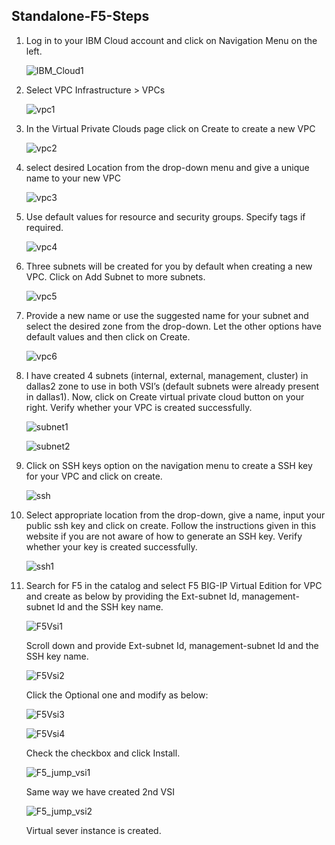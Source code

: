 ## Standalone-F5-Steps

1.	Log in to your IBM Cloud account and click on Navigation Menu on the left.

    ![IBM_Cloud1](images/HA-Standalone/IBM_Cloud1.png)
	
2.	Select VPC Infrastructure > VPCs

    ![vpc1](images/HA-Standalone/vpc1.png)

3.	In the Virtual Private Clouds page click on Create to create a new VPC

    ![vpc2](images/HA-Standalone/vpc2.png)

4. select desired Location from the drop-down menu and give a unique name to your new VPC

    ![vpc3](images/HA-Standalone/vpc3.png)
	
5.	Use default values for resource and security groups. Specify tags if required.

    ![vpc4](images/HA-Standalone/vpc4.png)
	
6.	Three subnets will be created for you by default when creating a new VPC. Click on Add Subnet to more subnets.

    ![vpc5](images/HA-Standalone/vpc5.png)
	
7.	Provide a new name or use the suggested name for your subnet and select the desired zone from the drop-down. Let the other options have default values and then click on Create.

    ![vpc6](images/HA-Standalone/vpc6.png)
	
8.	I have created 4 subnets (internal, external, management, cluster) in dallas2 zone to use in both VSI’s (default subnets were already present in dallas1). Now, click on Create virtual private cloud button on your right. Verify whether your VPC is created successfully.

    ![subnet1](images/HA-Standalone/subnet1.png)
	
    ![subnet2](images/HA-Standalone/subnet2.png)
	
9.	Click on SSH keys option on the navigation menu to create a SSH key for your VPC and click on create.

    ![ssh](images/HA-Standalone/ssh.png)
	
10.	Select appropriate location from the drop-down, give a name, input your public ssh key and click on create. Follow the instructions given in this website if you are not aware of how to generate an SSH key. Verify whether your key is created successfully.

    ![ssh1](images/HA-Standalone/ssh1.png)
	
11.	Search for F5 in the catalog and select F5 BIG-IP Virtual Edition for VPC and create as below by providing the Ext-subnet Id, management-subnet Id and the SSH key name.

    ![F5Vsi1](images/HA-Standalone/F5Vsi1.png)
	
    Scroll down and provide Ext-subnet Id, management-subnet Id and the SSH key name.
	
    ![F5Vsi2](images/HA-Standalone/F5Vsi2.png)
	
    Click the Optional one and modify as below:
    
	![F5Vsi3](images/HA-Standalone/F5Vsi3.png)	
	
	![F5Vsi4](images/HA-Standalone/F5Vsi4.png)
	
	Check the checkbox and click Install.

	![F5_jump_vsi1](images/HA-Standalone/F5_jump_vsi1.png)
	
	Same way we have created 2nd VSI
	
	![F5_jump_vsi2](images/HA-Standalone/F5_jump_vsi2.png)	
	
	Virtual sever instance is created.
